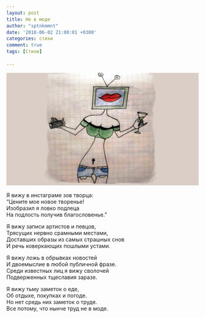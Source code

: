 ```yaml
---
layout: post
title: Не в моде
author: "sptnkmmnt"
date: '2018-06-02 21:00:01 +0300'
categories: стихи
comment: true
tags: [Cтихи]

---
```

![Ку-ку]( /image/nevmode.png)

Я вижу в инстаграме зов творца:  
“Цените мое новое творенье!   
Изобразил я ловко подлеца   
На подлость получив благословенье.”  

Я вижу записи артистов и певцов,  
Трясущих нервно срамными местами,  
Доставших образы из самых страшных снов  
И речь коверкающих пошлыми устами.  

Я вижу ложь в обрывках новостей  
И двоемыслие в любой публичной фразе.  
Среди известных лиц я вижу сволочей  
Подверженных тщеславия заразе.  

Я вижу тьму заметок о еде,   
Об отдыхе, покупках и погоде.  
Но нет средь них заметок о труде.  
Все потому, что нынче труд не в моде.  
